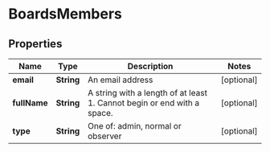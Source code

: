 # BoardsMembers

## Properties
Name | Type | Description | Notes
------------ | ------------- | ------------- | -------------
**email** | **String** | An email address |  [optional]
**fullName** | **String** | A string with a length of at least 1.  Cannot begin or end with a space. |  [optional]
**type** | **String** | One of: admin, normal or observer |  [optional]
